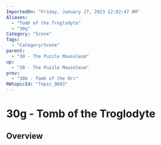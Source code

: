 ```yaml
---
ImportedOn: "Friday, January 27, 2023 12:02:47 AM"
Aliases:
  - "Tomb of the Troglodyte"
  - "30g"
Category: "Scene"
Tags:
  - "Category/Scene"
parent:
  - "30 - The Puzzle Mausoleum"
up:
  - "30 - The Puzzle Mausoleum"
prev:
  - "30b - Tomb of the Orc"
RWtopicId: "Topic_9883"
---
```

# 30g - Tomb of the Troglodyte
## Overview

